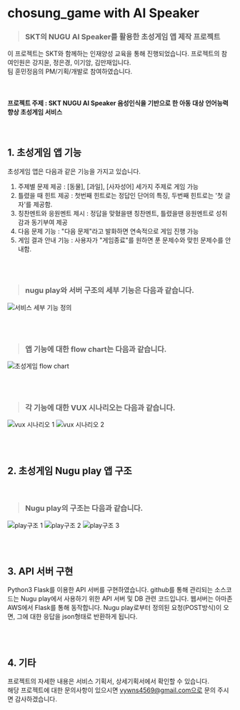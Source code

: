 # chosung_game with AI Speaker
> ### SKT의  NUGU AI Speaker를 활용한 초성게임 앱 제작 프로젝트

이 프로젝트는 SKT와 함께하는 인재양성 교육을 통해 진행되었습니다.
프로젝트의 참여인원은 강지윤, 정은경, 이기암, 김만재입니다.
<br/>
팀 훈민정음의 PM/기획/개발로 참여하였습니다.

<br/>

#### 프로젝트 주제 : SKT NUGU AI Speaker 음성인식을 기반으로 한 아동 대상 언어능력 향상 초성게임 서비스

<br/>

## 1. 초성게임 앱 기능

초성게임 앱은 다음과 같은 기능을 가지고 있습니다.

1. 주제별 문제 제공 : [동물], [과일], [사자성어] 세가지 주제로 게임 가능
2. 틀렸을 때 힌트 제공 : 첫번째 힌트로는 정답인 단어의 특징, 두번째 힌트로는 '첫 글자'를 제공함.
3. 칭찬멘트와 응원멘트 제시 : 정답을 맞혔을땐 칭찬멘트, 틀렸을땐 응원멘트로 성취감과 동기부여 제공
4. 다음 문제 기능 : "다음 문제"라고 발화하면 연속적으로 게임 진행 가능
5. 게임 결과 안내 기능 : 사용자가 "게임종료"를 원하면 푼 문제수와 맞힌 문제수를 안내함.

<br/><br/>

> ### nugu play와 서버 구조의 세부 기능은 다음과 같습니다.

![서비스 세부 기능 정의](https://user-images.githubusercontent.com/102462534/165879022-c6db267e-0346-4558-895f-8b5b76b9931b.png)

<br/><br/>

> ### 앱 기능에 대한 flow chart는 다음과 같습니다.

![초성게임 flow chart](https://user-images.githubusercontent.com/102462534/165879471-e56b8dca-16d0-485a-b162-4afee3388d67.png)

<br/><br/>

> ### 각 기능에 대한 VUX 시나리오는 다음과 같습니다.

![vux 시나리오 1](https://user-images.githubusercontent.com/102462534/165879479-f31667a9-7b96-4f71-b4eb-2502d1497e60.png)
![vux 시나리오 2](https://user-images.githubusercontent.com/102462534/165879486-6a405f30-a345-4285-95cb-1acdd50beaf4.png)


<br/><br/>

## 2. 초성게임 Nugu play 앱 구조
<br/>

> ### Nugu play의 구조는 다음과 같습니다.


![play구조 1](https://user-images.githubusercontent.com/102462534/165883408-02fa5925-0072-4eb1-859c-7aee5e8e43e0.png)
![play구조 2](https://user-images.githubusercontent.com/102462534/165883410-fead96c0-3650-4ff8-bf12-b7ba7da47454.png)
![play구조 3](https://user-images.githubusercontent.com/102462534/165883412-318cf080-5fbe-4f45-8700-084e177da7a4.png)

<br/><br/>

## 3. API 서버 구현

Python3 Flask를 이용한 API 서버를 구현하였습니다. github를 통해 관리되는 소스코드는 Nugu play에서 사용하기 위한 API 서버 및 DB 관련 코드입니다. 웹서버는 아마존 AWS에서 Flask를 통해 동작합니다. Nugu play로부터 정의된 요청(POST방식)이 오면, 그에 대한 응답을 json형태로 반환하게 됩니다.

<br/><br/>

## 4. 기타 

프로젝트의 자세한 내용은 서비스 기획서, 상세기획서에서 확인할 수 있습니다. <br>
해당 프로젝트에 대한 문의사항이 있으시면 vywns4569@gmail.com으로 문의 주시면 감사하겠습니다.


